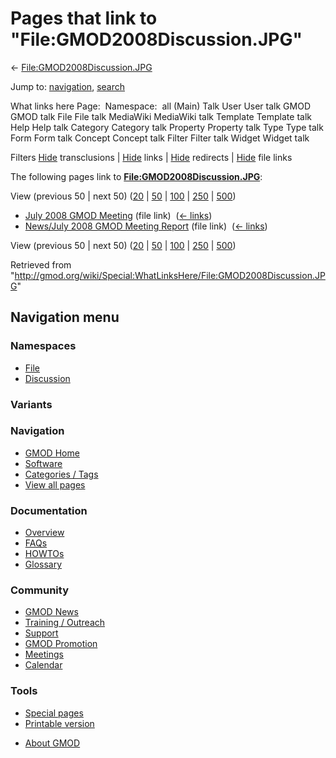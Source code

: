<div id="mw-page-base" class="noprint">

</div>

<div id="mw-head-base" class="noprint">

</div>

<div id="content" class="mw-body" role="main">

<span id="top"></span>

<div id="mw-js-message" style="display:none;">

</div>



# <span dir="auto">Pages that link to "File:GMOD2008Discussion.JPG"</span>

<div id="bodyContent">

<div id="contentSub">

←
[File:GMOD2008Discussion.JPG](/wiki/File:GMOD2008Discussion.JPG "File:GMOD2008Discussion.JPG")

</div>

<div id="jump-to-nav" class="mw-jump">

Jump to: [navigation](#mw-navigation), [search](#p-search)

</div>

<div id="mw-content-text">

What links here Page:  Namespace:  all (Main) Talk User User talk GMOD
GMOD talk File File talk MediaWiki MediaWiki talk Template Template talk
Help Help talk Category Category talk Property Property talk Type Type
talk Form Form talk Concept Concept talk Filter Filter talk Widget
Widget talk

Filters
[Hide](/mediawiki/index.php?title=Special:WhatLinksHere/File:GMOD2008Discussion.JPG&hidetrans=1 "Special:WhatLinksHere/File:GMOD2008Discussion.JPG")
transclusions \|
[Hide](/mediawiki/index.php?title=Special:WhatLinksHere/File:GMOD2008Discussion.JPG&hidelinks=1 "Special:WhatLinksHere/File:GMOD2008Discussion.JPG")
links \|
[Hide](/mediawiki/index.php?title=Special:WhatLinksHere/File:GMOD2008Discussion.JPG&hideredirs=1 "Special:WhatLinksHere/File:GMOD2008Discussion.JPG")
redirects \|
[Hide](/mediawiki/index.php?title=Special:WhatLinksHere/File:GMOD2008Discussion.JPG&hideimages=1 "Special:WhatLinksHere/File:GMOD2008Discussion.JPG")
file links

The following pages link to
**[File:GMOD2008Discussion.JPG](/wiki/File:GMOD2008Discussion.JPG "File:GMOD2008Discussion.JPG")**:

View (previous 50 \| next 50)
([20](/mediawiki/index.php?title=Special:WhatLinksHere/File:GMOD2008Discussion.JPG&limit=20 "Special:WhatLinksHere/File:GMOD2008Discussion.JPG")
\|
[50](/mediawiki/index.php?title=Special:WhatLinksHere/File:GMOD2008Discussion.JPG&limit=50 "Special:WhatLinksHere/File:GMOD2008Discussion.JPG")
\|
[100](/mediawiki/index.php?title=Special:WhatLinksHere/File:GMOD2008Discussion.JPG&limit=100 "Special:WhatLinksHere/File:GMOD2008Discussion.JPG")
\|
[250](/mediawiki/index.php?title=Special:WhatLinksHere/File:GMOD2008Discussion.JPG&limit=250 "Special:WhatLinksHere/File:GMOD2008Discussion.JPG")
\|
[500](/mediawiki/index.php?title=Special:WhatLinksHere/File:GMOD2008Discussion.JPG&limit=500 "Special:WhatLinksHere/File:GMOD2008Discussion.JPG"))

- [July 2008 GMOD
  Meeting](/wiki/July_2008_GMOD_Meeting "July 2008 GMOD Meeting") (file
  link) ‎ <span class="mw-whatlinkshere-tools">([←
  links](/mediawiki/index.php?title=Special:WhatLinksHere&target=July+2008+GMOD+Meeting "Special:WhatLinksHere"))</span>
- [News/July 2008 GMOD Meeting
  Report](/wiki/News/July_2008_GMOD_Meeting_Report "News/July 2008 GMOD Meeting Report")
  (file link) ‎ <span class="mw-whatlinkshere-tools">([←
  links](/mediawiki/index.php?title=Special:WhatLinksHere&target=News%2FJuly+2008+GMOD+Meeting+Report "Special:WhatLinksHere"))</span>

View (previous 50 \| next 50)
([20](/mediawiki/index.php?title=Special:WhatLinksHere/File:GMOD2008Discussion.JPG&limit=20 "Special:WhatLinksHere/File:GMOD2008Discussion.JPG")
\|
[50](/mediawiki/index.php?title=Special:WhatLinksHere/File:GMOD2008Discussion.JPG&limit=50 "Special:WhatLinksHere/File:GMOD2008Discussion.JPG")
\|
[100](/mediawiki/index.php?title=Special:WhatLinksHere/File:GMOD2008Discussion.JPG&limit=100 "Special:WhatLinksHere/File:GMOD2008Discussion.JPG")
\|
[250](/mediawiki/index.php?title=Special:WhatLinksHere/File:GMOD2008Discussion.JPG&limit=250 "Special:WhatLinksHere/File:GMOD2008Discussion.JPG")
\|
[500](/mediawiki/index.php?title=Special:WhatLinksHere/File:GMOD2008Discussion.JPG&limit=500 "Special:WhatLinksHere/File:GMOD2008Discussion.JPG"))

</div>

<div class="printfooter">

Retrieved from
"<http://gmod.org/wiki/Special:WhatLinksHere/File:GMOD2008Discussion.JPG>"

</div>

<div id="catlinks" class="catlinks catlinks-allhidden">

</div>

<div class="visualClear">

</div>

</div>

</div>

<div id="mw-navigation">

## Navigation menu

<div id="mw-head">



<div id="left-navigation">

<div id="p-namespaces" class="vectorTabs" role="navigation"
aria-labelledby="p-namespaces-label">

### Namespaces

- <span id="ca-nstab-image"><a href="/wiki/File:GMOD2008Discussion.JPG" accesskey="c"
  title="View the file page [c]">File</a></span>
- <span id="ca-talk"><a
  href="/mediawiki/index.php?title=File_talk:GMOD2008Discussion.JPG&amp;action=edit&amp;redlink=1"
  accesskey="t"
  title="Discussion about the content page [t]">Discussion</a></span>

</div>

<div id="p-variants" class="vectorMenu emptyPortlet" role="navigation"
aria-labelledby="p-variants-label">

### 

### Variants[](#)

<div class="menu">

</div>

</div>

</div>





</div>

</div>

</div>

<div id="mw-panel">

<div id="p-logo" role="banner">

<a href="/wiki/Main_Page"
style="background-image: url(http://gmod.org/images/GMOD-cogs.png);"
title="Visit the main page"></a>

</div>

<div id="p-Navigation" class="portal" role="navigation"
aria-labelledby="p-Navigation-label">

### Navigation

<div class="body">

- <span id="n-GMOD-Home">[GMOD Home](/wiki/Main_Page)</span>
- <span id="n-Software">[Software](/wiki/GMOD_Components)</span>
- <span id="n-Categories-.2F-Tags">[Categories /
  Tags](/wiki/Categories)</span>
- <span id="n-View-all-pages">[View all
  pages](/wiki/Special:AllPages)</span>

</div>

</div>

<div id="p-Documentation" class="portal" role="navigation"
aria-labelledby="p-Documentation-label">

### Documentation

<div class="body">

- <span id="n-Overview">[Overview](/wiki/Overview)</span>
- <span id="n-FAQs">[FAQs](/wiki/Category:FAQ)</span>
- <span id="n-HOWTOs">[HOWTOs](/wiki/Category:HOWTO)</span>
- <span id="n-Glossary">[Glossary](/wiki/Glossary)</span>

</div>

</div>

<div id="p-Community" class="portal" role="navigation"
aria-labelledby="p-Community-label">

### Community

<div class="body">

- <span id="n-GMOD-News">[GMOD News](/wiki/GMOD_News)</span>
- <span id="n-Training-.2F-Outreach">[Training /
  Outreach](/wiki/Training_and_Outreach)</span>
- <span id="n-Support">[Support](/wiki/Support)</span>
- <span id="n-GMOD-Promotion">[GMOD
  Promotion](/wiki/GMOD_Promotion)</span>
- <span id="n-Meetings">[Meetings](/wiki/Meetings)</span>
- <span id="n-Calendar">[Calendar](/wiki/Calendar)</span>

</div>

</div>

<div id="p-tb" class="portal" role="navigation"
aria-labelledby="p-tb-label">

### Tools

<div class="body">

- <span id="t-specialpages"><a href="/wiki/Special:SpecialPages" accesskey="q"
  title="A list of all special pages [q]">Special pages</a></span>
- <span id="t-print"><a
  href="/mediawiki/index.php?title=Special:WhatLinksHere/File:GMOD2008Discussion.JPG&amp;printable=yes"
  rel="alternate" accesskey="p"
  title="Printable version of this page [p]">Printable version</a></span>

</div>

</div>

</div>

</div>

<div id="footer" role="contentinfo">

- <span id="footer-places-about">[About
  GMOD](/wiki/GMOD:About "GMOD:About")</span>

<!-- -->






</div>

